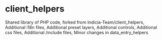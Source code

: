 # client_helpers
Shared library of PHP code,
forked from Indicia-Team/client_helpers,
Additional i18n files,
Additional preset layers,
Additional controls,
Additional css files,
Additional /include files,
Minor changes in data_entry_helpers
